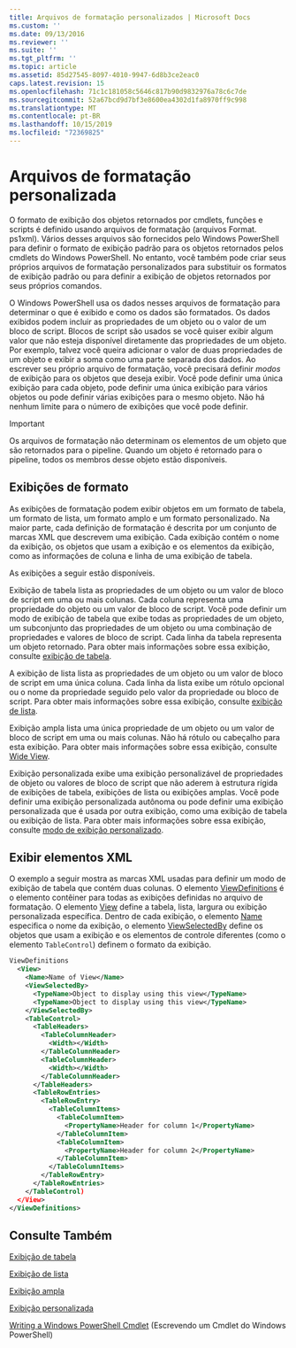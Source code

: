 ```yaml
---
title: Arquivos de formatação personalizados | Microsoft Docs
ms.custom: ''
ms.date: 09/13/2016
ms.reviewer: ''
ms.suite: ''
ms.tgt_pltfrm: ''
ms.topic: article
ms.assetid: 85d27545-8097-4010-9947-6d8b3ce2eac0
caps.latest.revision: 15
ms.openlocfilehash: 71c1c181058c5646c817b90d9832976a78c6c7de
ms.sourcegitcommit: 52a67bcd9d7bf3e8600ea4302d1fa8970ff9c998
ms.translationtype: MT
ms.contentlocale: pt-BR
ms.lasthandoff: 10/15/2019
ms.locfileid: "72369825"
---
```

# <a name="custom-formatting-files"></a>Arquivos de formatação personalizada

O formato de exibição dos objetos retornados por cmdlets, funções e scripts é definido usando arquivos de formatação (arquivos Format. ps1xml). Vários desses arquivos são fornecidos pelo Windows PowerShell para definir o formato de exibição padrão para os objetos retornados pelos cmdlets do Windows PowerShell. No entanto, você também pode criar seus próprios arquivos de formatação personalizados para substituir os formatos de exibição padrão ou para definir a exibição de objetos retornados por seus próprios comandos.

O Windows PowerShell usa os dados nesses arquivos de formatação para determinar o que é exibido e como os dados são formatados. Os dados exibidos podem incluir as propriedades de um objeto ou o valor de um bloco de script.  Blocos de script são usados se você quiser exibir algum valor que não esteja disponível diretamente das propriedades de um objeto. Por exemplo, talvez você queira adicionar o valor de duas propriedades de um objeto e exibir a soma como uma parte separada dos dados. Ao escrever seu próprio arquivo de formatação, você precisará definir *modos* de exibição para os objetos que deseja exibir. Você pode definir uma única exibição para cada objeto, pode definir uma única exibição para vários objetos ou pode definir várias exibições para o mesmo objeto. Não há nenhum limite para o número de exibições que você pode definir.

> [!IMPORTANT]
> Os arquivos de formatação não determinam os elementos de um objeto que são retornados para o pipeline. Quando um objeto é retornado para o pipeline, todos os membros desse objeto estão disponíveis.

## <a name="format-views"></a>Exibições de formato

As exibições de formatação podem exibir objetos em um formato de tabela, um formato de lista, um formato amplo e um formato personalizado. Na maior parte, cada definição de formatação é descrita por um conjunto de marcas XML que descrevem uma exibição. Cada exibição contém o nome da exibição, os objetos que usam a exibição e os elementos da exibição, como as informações de coluna e linha de uma exibição de tabela.

As exibições a seguir estão disponíveis.

Exibição de tabela lista as propriedades de um objeto ou um valor de bloco de script em uma ou mais colunas. Cada coluna representa uma propriedade do objeto ou um valor de bloco de script. Você pode definir um modo de exibição de tabela que exibe todas as propriedades de um objeto, um subconjunto das propriedades de um objeto ou uma combinação de propriedades e valores de bloco de script. Cada linha da tabela representa um objeto retornado. Para obter mais informações sobre essa exibição, consulte [exibição de tabela](../format/creating-a-table-view.md).

A exibição de lista lista as propriedades de um objeto ou um valor de bloco de script em uma única coluna. Cada linha da lista exibe um rótulo opcional ou o nome da propriedade seguido pelo valor da propriedade ou bloco de script. Para obter mais informações sobre essa exibição, consulte [exibição de lista](../format/creating-a-list-view.md).

Exibição ampla lista uma única propriedade de um objeto ou um valor de bloco de script em uma ou mais colunas. Não há rótulo ou cabeçalho para esta exibição. Para obter mais informações sobre essa exibição, consulte [Wide View](../format/creating-a-wide-view.md).

Exibição personalizada exibe uma exibição personalizável de propriedades de objeto ou valores de bloco de script que não aderem à estrutura rígida de exibições de tabela, exibições de lista ou exibições amplas. Você pode definir uma exibição personalizada autônoma ou pode definir uma exibição personalizada que é usada por outra exibição, como uma exibição de tabela ou exibição de lista. Para obter mais informações sobre essa exibição, consulte [modo de exibição personalizado](../format/creating-custom-controls.md).

## <a name="view-xml-elements"></a>Exibir elementos XML

O exemplo a seguir mostra as marcas XML usadas para definir um modo de exibição de tabela que contém duas colunas. O elemento [ViewDefinitions](../format/viewdefinitions-element-format.md) é o elemento contêiner para todas as exibições definidas no arquivo de formatação. O elemento [View](../format/view-element-format.md) define a tabela, lista, largura ou exibição personalizada específica. Dentro de cada exibição, o elemento [Name](../format/name-element-for-view-format.md) especifica o nome da exibição, o elemento [ViewSelectedBy](../format/viewselectedby-element-format.md) define os objetos que usam a exibição e os elementos de controle diferentes (como o elemento `TableControl`) definem o formato da exibição.

```xml
ViewDefinitions
  <View>
    <Name>Name of View</Name>
    <ViewSelectedBy>
      <TypeName>Object to display using this view</TypeName>
      <TypeName>Object to display using this view</TypeName>
    </ViewSelectedBy>
    <TableControl>
      <TableHeaders>
        <TableColumnHeader>
          <Width></Width>
        </TableColumnHeader>
        <TableColumnHeader>
          <Width></Width>
        </TableColumnHeader>
      </TableHeaders>
      <TableRowEntries>
        <TableRowEntry>
          <TableColumnItems>
            <TableColumnItem>
              <PropertyName>Header for column 1</PropertyName>
            </TableColumnItem>
            <TableColumnItem>
              <PropertyName>Header for column 2</PropertyName>
            </TableColumnItem>
          </TableColumnItems>
        </TableRowEntry>
      </TableRowEntries>
    </TableControl)
  </View>
</ViewDefinitions>

```

## <a name="see-also"></a>Consulte Também

[Exibição de tabela](../format/creating-a-table-view.md)

[Exibição de lista](../format/creating-a-list-view.md)

[Exibição ampla](../format/creating-a-wide-view.md)

[Exibição personalizada](../format/creating-custom-controls.md)

[Writing a Windows PowerShell Cmdlet](./writing-a-windows-powershell-cmdlet.md) (Escrevendo um Cmdlet do Windows PowerShell)
